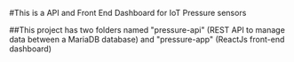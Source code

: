 #This is a API and Front End Dashboard for IoT Pressure sensors

##This project has two folders named "pressure-api" (REST API to manage data between a MariaDB database) and "pressure-app" (ReactJs front-end dashboard)

